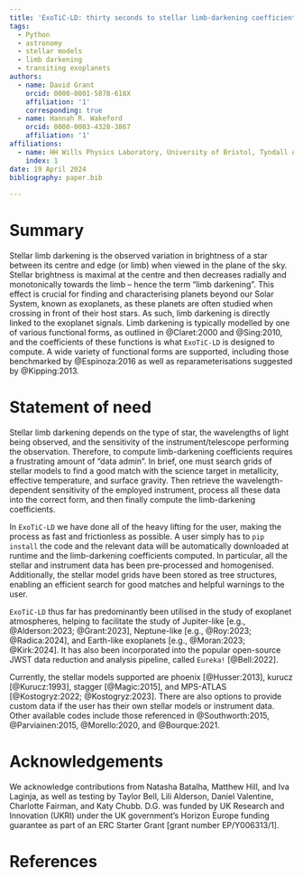 ```yaml
---
title: 'ExoTiC-LD: thirty seconds to stellar limb-darkening coefficients'
tags:
  - Python
  - astronomy
  - stellar models
  - limb darkening
  - transiting exoplanets
authors:
  - name: David Grant
    orcid: 0000-0001-5878-618X
    affiliation: '1'
    corresponding: true
  - name: Hannah R. Wakeford
    orcid: 0000-0003-4328-3867
    affiliation: '1'
affiliations:
  - name: HH Wills Physics Laboratory, University of Bristol, Tyndall Avenue, Bristol, BS8 1TL, UK
    index: 1
date: 19 April 2024
bibliography: paper.bib
 
---
```


# Summary

Stellar limb darkening is the observed variation in brightness of a star between 
its centre and edge (or limb) when viewed in the plane of the sky. Stellar 
brightness is maximal at the centre and then decreases radially and monotonically 
towards the limb – hence the term “limb darkening”. This effect is crucial for 
finding and characterising planets beyond our Solar System, known as exoplanets, 
as these planets are often studied when crossing in front of their host stars. 
As such, limb darkening is directly linked to the exoplanet signals. Limb 
darkening is typically modelled by one of various functional forms, as outlined 
in @Claret:2000 and @Sing:2010, and the coefficients of these functions is what 
`ExoTiC-LD` is designed to compute. A wide variety of functional forms are 
supported, including those benchmarked by @Espinoza:2016 as well as 
reparameterisations suggested by @Kipping:2013.

# Statement of need

Stellar limb darkening depends on the type of star, the wavelengths of light 
being observed, and the sensitivity of the instrument/telescope performing the 
observation. Therefore, to compute limb-darkening coefficients requires a 
frustrating amount of “data admin”. In brief, one must search grids of stellar 
models to find a good match with the science target in metallicity, effective 
temperature, and surface gravity. Then retrieve the wavelength-dependent 
sensitivity of the employed instrument, process all these data into the correct 
form, and then finally compute the limb-darkening coefficients.

In `ExoTiC-LD` we have done all of the heavy lifting for the user, making the 
process as fast and frictionless as possible. A user simply has to `pip install` 
the code and the relevant data will be automatically downloaded at runtime and 
the limb-darkening coefficients computed. In particular, all the stellar and 
instrument data has been pre-processed and homogenised. Additionally, the 
stellar model grids have been stored as tree structures, enabling an efficient 
search for good matches and helpful warnings to the user.

`ExoTiC-LD` thus far has predominantly been utilised in the study of exoplanet 
atmospheres, helping to facilitate the study of Jupiter-like
[e.g., @Alderson:2023; @Grant:2023], Neptune-like [e.g., @Roy:2023; @Radica:2024], 
and Earth-like exoplanets [e.g., @Moran:2023; @Kirk:2024]. It has 
also been incorporated into the popular open-source JWST data reduction and 
analysis pipeline, called `Eureka!` [@Bell:2022].

Currently, the stellar models supported are phoenix [@Husser:2013], kurucz 
[@Kurucz:1993], stagger [@Magic:2015], and MPS-ATLAS [@Kostogryz:2022; @Kostogryz:2023]. 
There are also options to provide custom data if the user has their own stellar 
models or instrument data. Other available codes include those referenced in 
@Southworth:2015, @Parviainen:2015, @Morello:2020, and @Bourque:2021.

# Acknowledgements

We acknowledge contributions from Natasha Batalha, Matthew Hill, and Iva Laginja, 
as well as testing by Taylor Bell, Lili Alderson, Daniel Valentine, Charlotte 
Fairman, and Katy Chubb. D.G. was funded by UK Research and Innovation (UKRI) 
under the UK government’s Horizon Europe funding guarantee as part of an ERC 
Starter Grant [grant number EP/Y006313/1].

# References